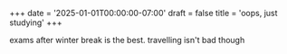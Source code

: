 +++
date = '2025-01-01T00:00:00-07:00'
draft = false
title = 'oops, just studying'
+++

exams after winter break is the best. travelling isn't bad though
